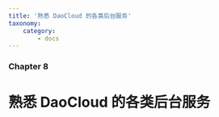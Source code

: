 ```yaml
---
title: '熟悉 DaoCloud 的各类后台服务'
taxonomy:
    category:
        - docs
---
```


### Chapter 8

# 熟悉 DaoCloud 的各类后台服务 
